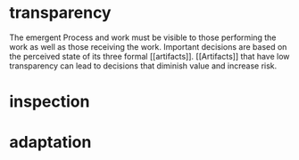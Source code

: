 # transparency
The emergent Process and work must be visible to those performing the work as well as those receiving the work. Important decisions are based on the perceived state of its three formal [[artifacts]]. [[Artifacts]] that have low transparency can lead to decisions that diminish value and increase risk.
# inspection
# adaptation